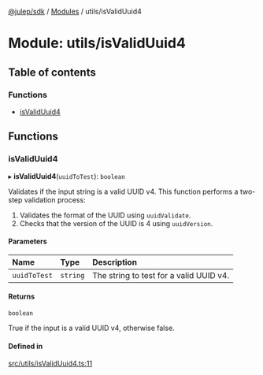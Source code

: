 [@julep/sdk](../README.md) / [Modules](../modules.md) / utils/isValidUuid4

# Module: utils/isValidUuid4

## Table of contents

### Functions

- [isValidUuid4](utils_isValidUuid4.md#isvaliduuid4)

## Functions

### isValidUuid4

▸ **isValidUuid4**(`uuidToTest`): `boolean`

Validates if the input string is a valid UUID v4.
This function performs a two-step validation process:
1. Validates the format of the UUID using `uuidValidate`.
2. Checks that the version of the UUID is 4 using `uuidVersion`.

#### Parameters

| Name | Type | Description |
| :------ | :------ | :------ |
| `uuidToTest` | `string` | The string to test for a valid UUID v4. |

#### Returns

`boolean`

True if the input is a valid UUID v4, otherwise false.

#### Defined in

[src/utils/isValidUuid4.ts:11](https://github.com/julep-ai/julep/blob/c8ef59fdd0cb68867b0ad9e09a0183bba8b152be/sdks/ts/src/utils/isValidUuid4.ts#L11)
